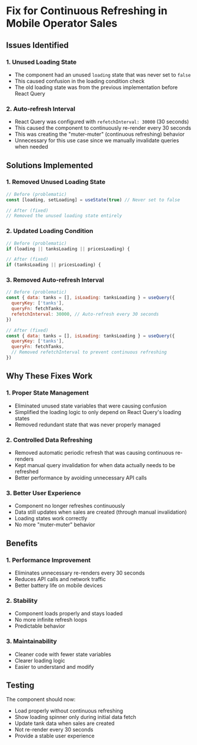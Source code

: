 # Fix for Continuous Refreshing in Mobile Operator Sales

## Issues Identified

### 1. Unused Loading State
- The component had an unused `loading` state that was never set to `false`
- This caused confusion in the loading condition check
- The old loading state was from the previous implementation before React Query

### 2. Auto-refresh Interval
- React Query was configured with `refetchInterval: 30000` (30 seconds)
- This caused the component to continuously re-render every 30 seconds
- This was creating the "muter-muter" (continuous refreshing) behavior
- Unnecessary for this use case since we manually invalidate queries when needed

## Solutions Implemented

### 1. Removed Unused Loading State
```javascript
// Before (problematic)
const [loading, setLoading] = useState(true) // Never set to false

// After (fixed)
// Removed the unused loading state entirely
```

### 2. Updated Loading Condition
```javascript
// Before (problematic)
if (loading || tanksLoading || pricesLoading) {

// After (fixed)
if (tanksLoading || pricesLoading) {
```

### 3. Removed Auto-refresh Interval
```javascript
// Before (problematic)
const { data: tanks = [], isLoading: tanksLoading } = useQuery({
  queryKey: ['tanks'],
  queryFn: fetchTanks,
  refetchInterval: 30000, // Auto-refresh every 30 seconds
})

// After (fixed)
const { data: tanks = [], isLoading: tanksLoading } = useQuery({
  queryKey: ['tanks'],
  queryFn: fetchTanks,
  // Removed refetchInterval to prevent continuous refreshing
})
```

## Why These Fixes Work

### 1. Proper State Management
- Eliminated unused state variables that were causing confusion
- Simplified the loading logic to only depend on React Query's loading states
- Removed redundant state that was never properly managed

### 2. Controlled Data Refreshing
- Removed automatic periodic refresh that was causing continuous re-renders
- Kept manual query invalidation for when data actually needs to be refreshed
- Better performance by avoiding unnecessary API calls

### 3. Better User Experience
- Component no longer refreshes continuously
- Data still updates when sales are created (through manual invalidation)
- Loading states work correctly
- No more "muter-muter" behavior

## Benefits

### 1. Performance Improvement
- Eliminates unnecessary re-renders every 30 seconds
- Reduces API calls and network traffic
- Better battery life on mobile devices

### 2. Stability
- Component loads properly and stays loaded
- No more infinite refresh loops
- Predictable behavior

### 3. Maintainability
- Cleaner code with fewer state variables
- Clearer loading logic
- Easier to understand and modify

## Testing

The component should now:
- Load properly without continuous refreshing
- Show loading spinner only during initial data fetch
- Update tank data when sales are created
- Not re-render every 30 seconds
- Provide a stable user experience